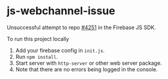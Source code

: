 # js-webchannel-issue

Unsuccessful attempt to repo [#4251](https://github.com/firebase/firebase-js-sdk/issues/4251) in the Firebase JS SDK. 

To run this project locally

1. Add your firebase config in `init.js`. 
2. Run `npm install`.
3. Start server with `http-server` or other web server package.
4. Note that there are no errors being logged in the console.
